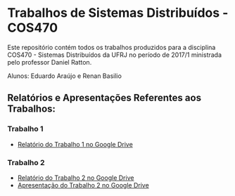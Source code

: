 # Trabalhos de Sistemas Distribuídos - COS470

Este repositório contém todos os trabalhos produzidos para a disciplina COS470 - Sistemas Distribuídos da UFRJ no período de 2017/1 ministrada pelo professor Daniel Ratton.

Alunos: 
Eduardo Araújo e Renan Basilio

## Relatórios e Apresentações Referentes aos Trabalhos:

### Trabalho 1
  * [Relatório do Trabalho 1 no Google Drive](https://docs.google.com/a/poli.ufrj.br/document/d/17BRyXpMJKnT3H9B0iMvFjQil7j4gYQ9qhuC5wooBb2I)


### Trabalho 2
  * [Relatório do Trabalho 2 no Google Drive](https://docs.google.com/a/poli.ufrj.br/document/d/1loGDk2Bz_ELrg2hyYu2IwomWSrhhgFBi-srWqJzDOfs)
  * [Apresentação do Trabalho 2 no Google Drive](https://docs.google.com/a/poli.ufrj.br/presentation/d/1MHEfFKPjiZdbThD51miA5WuFXCjotThFdvjJrUGZpBw)
